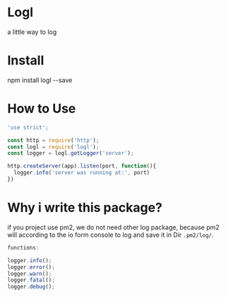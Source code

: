 Logl
======
a little way to log


Install
========
npm install logl --save


How to Use
===========

```javascript
'use strict';

const http = require('http');
const logl = require('logl');
const logger = logl.getLogger('server');

http.createServer(app).listen(port, function(){
  logger.info('server was running at:', port)
})
```

Why i write this package?
=========================
if you project use pm2, we do not need other log package, because pm2 will according to
the io form console to log and save it in Dir `.pm2/log/`.

```javascript
functions:

logger.info();
logger.error();
logger.warn();
logger.fatal();
logger.debug();
```
